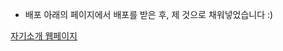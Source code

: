 - 배포
아래의 페이지에서 배포를 받은 후, 제 것으로 채워넣었습니다 :)

[자기소개 웹페이지](https://hyerrin.github.io/portfolio/)

<br><br>
